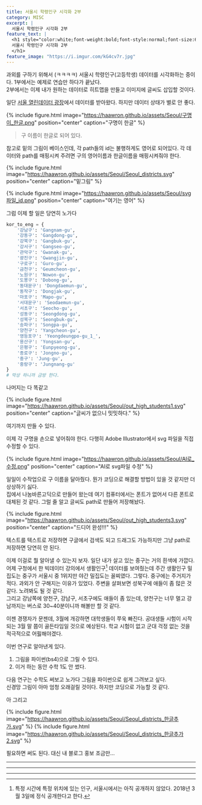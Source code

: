```yaml
---
title: 서울시 학령인구 시각화 2부
category: MISC
excerpt: |
  서울시 학령인구 시각화 2부
feature_text: |
  <h1 style="color:white;font-weight:bold;font-style:normal;font-size:66px">
  서울시 학령인구 시각화 2부
  </h1>
feature_image: "https://i.imgur.com/kG4cv7r.jpg"
---
```


과외를 구하기 위해서 (ㅋㅋㅋㅋ) 서울시 학령인구(고등학생) 데이터를 시각화하는 중이다.
1부에서는 예제로 연습만 하다가 끝났다.  
2부에서는 이제 내가 원하는 데이터로 히트맵을 만들고 이미지에 글씨도 삽입할 것이다.

일단 [서울 열린데이터 광장]에서 데이터를 받아왔다. 하지만 데이터 상태가 별로 안 좋다.

{% include figure.html image="https://haawron.github.io/assets/Seoul/구명이_한글.png" position="center" caption="구명이 한글" %}

> 구 이름이 한글로 되어 있다.

참고로 밑의 그림이 베이스인데, 각 path들의 id는 불행하게도 영어로 되어있다. 각 데이터와 path를 매핑시켜
주려면 구의 영어이름과 한글이름을 매핑시켜줘야 한다.

{% include figure.html image="https://haawron.github.io/assets/Seoul/Seoul_districts.svg" position="center" caption="밑그림" %}

{% include figure.html image="https://haawron.github.io/assets/Seoul/svg파일_id.png" position="center" caption="여기는 영어" %}

그럼 이제 할 일은 당연히 노가다

```python
kor_to_eng = {
    '강남구': 'Gangnam-gu',
    '강동구': 'Gangdong-gu',
    '강북구': 'Gangbuk-gu',
    '강서구': 'Gangseo-gu',
    '관악구': 'Gwanak-gu',
    '광진구': 'Gwangjin-gu',
    '구로구': 'Guro-gu',
    '금천구': 'Geumcheon-gu',
    '노원구': 'Nowon-gu',
    '도봉구': 'Dobong-gu',
    '동대문구': 'Dongdaemun-gu',
    '동작구': 'Dongjak-gu',
    '마포구': 'Mapo-gu',
    '서대문구': 'Seodaemun-gu',
    '서초구': 'Seocho-gu',
    '성동구': 'Seongdong-gu',
    '성북구': 'Seongbuk-gu',
    '송파구': 'Songpa-gu',
    '양천구': 'Yangcheon-gu',
    '영등포구': 'Yeongdeungpo-gu_1_',
    '용산구': 'Yongsan-gu',
    '은평구': 'Eunpyeong-gu',
    '종로구': 'Jongno-gu',
    '중구': 'Jung-gu',
    '중랑구': 'Jungnang-gu'
}
# 막상 하니까 금방 한다.
```

나머지는 다 똑같고

{% include figure.html image="https://haawron.github.io/assets/Seoul/out_high_students1.svg" position="center" caption="글씨가 없으니 밋밋하다." %}

여기까지 만들 수 있다.

이제 각 구명을 손으로 넣어줘야 한다.
다행히 Adobe Illustrator에서 svg 파일을 직접 수정할 수 있다.

{% include figure.html image="https://haawron.github.io/assets/Seoul/AI로_수정.png" position="center" caption="AI로 svg파일 수정" %}

일일이 수작업으로 구 이름을 달아줬다.
뭔가 코딩으로 해결할 방법이 있을 것 같지만 더 상상하기 싫다.  
집에서 나눔바른고딕으로 만들어 왔는데 여기 컴퓨터에서는 폰트가 없어서 다른 폰트로 대체된 것 같다.
그럴 줄 알고 글씨도 path로 만들어 저장해놨다.

{% include figure.html image="https://haawron.github.io/assets/Seoul/out_high_students3.svg" position="center" caption="드디어 완성!!!" %}

텍스트를 텍스트로 저장하면 구글에서 검색도 되고 드래그도 가능하지만 그냥 path로 저장하면 당연히 안 된다.  

이제 이걸로 뭘 알아낼 수 있는지 보자. 일단 내가 살고 있는 중구는 거의 흰색에 가깝다.
어제 구청에서 한 빅데이터 강의에서 생활인구[^1] 데이터를 보여줬는데 주간 생활인구 밀집도는 중구가 서울시 중 1위지만
야간 밀집도는 꼴찌였다. 그렇다. 중구에는 주거지가 적다. 과외가 안 구해지는 이유가 있었다. 주변을 살펴보면
성북구에 애들이 좀 많은 것 같다. 노려봐도 될 것 같다.  
그리고 강남쪽에 양천구, 강남구, 서초구에도 애들이 좀 있는데, 양천구는 너무 멀고
강남까지는 버스로 30~40분이니까 해볼만 할 것 같다.  

이젠 경쟁자가 문젠데, 3월에 개강하면 대학생들이 쭈욱 빠진다. 공대생들 시험이 시작되는 3월 말 쯤이 골든타임일
것으로 예상된다. 학교 시험이 없고 군대 걱정 없는 것을 적극적으로 어핋해야겠다.

이번 연구로 알아낸게 있다.
1. 그림을 파이썬(bs4)으로 그릴 수 있다.
2. 이거 하는 동안 수학 1도 안 썼다.

다음 연구는 수학도 써보고 노가다 그림을 파이썬으로 쉽게 그려보고 싶다.  
신경망 그림이 아마 엄청 오래걸릴 것이다. 하지만 코딩으로 가능할 것 같다.

아 그리고

{% include figure.html image="https://haawron.github.io/assets/Seoul/Seoul_districts_한글추가.svg" %}
{% include figure.html image="https://haawron.github.io/assets/Seoul/Seoul_districts_한글추가2.svg" %}

필요하면 써도 된다. 대신 내 블로그 홍보 조금만...  

- - - - - -

* * *

_ _ _ _ _

[서울 열린데이터 광장]:http://data.seoul.go.kr/
[^1]:특정 시간에 특정 위치에 있는 인구, 서울시에서는 아직 공개하지 않았다. 2018년 3월 3일에 정식 공개한다고 한다.
